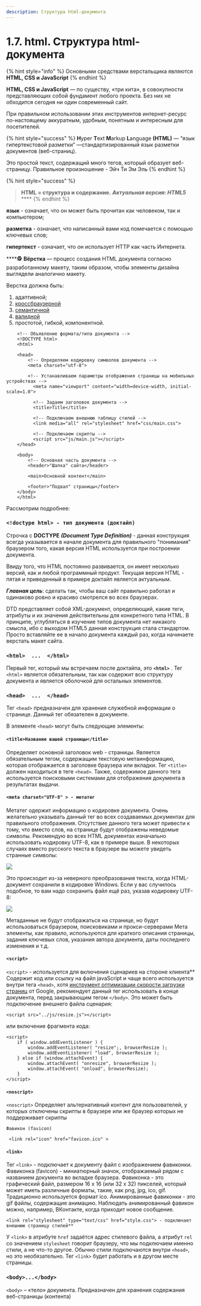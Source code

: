```yaml
---
description: Структура html-документа
---
```


# 1.7. html. Структура html-документа

{% hint style="info" %}
Основными средствами верстальщика являются **HTML, CSS и JavaScript**
{% endhint %}

 **HTML, CSS и JavaScript** — по существу, «три кита», в совокупности представляющих собой фундамент любого проекта. Без них не обходится сегодня ни один современный сайт.

При правильном использовании этих  инструментов интернет-ресурс по-настоящему аккуратным, удобным, понятным и интересным для посетителей.

{% hint style="success" %}
**H**yper **T**ext **M**arkup **L**anguage **\(HTML\)** — “язык гипертекстовой разметки” —стандартизированный язык разметки документов \(веб-страниц\). 

Это простой текст, содержащий много тегов, который образует веб-страницу. Правильное произношение - Эйч Ти Эм Эль
{% endhint %}

{% hint style="success" %}
> **HTML = структура и содержание.** _**Актуальная версия: HTML5**_ ****
{% endhint %}

**язык** - означает, что он может быть прочитан как человеком, так и компьютером;

**разметка** - означает, что написанный вами код помечается с помощью ключевых слов;

**гипертекст** - означает, что он использует HTTP как часть Интернета.



\*\*\*\*🕵 **Вёрстка** — процесс создания HTML документа согласно разработанному макету, таким образом, чтобы элементы дизайна выглядели аналогично макету.

Верстка должна быть:

1. адаптивной;
2. [кроссбраузерной](https://caniuse.com/) 
3. [семантичной](https://gsnedders.html5.org/outliner)
4. [валидной](https://validator.w3.org/)
5. простотой, гибкой, компонентной.

```text
    <!-- Объявление формата/типа документа --> 
    <!DOCTYPE html>   
    <html>

    <head>
        <!-- Определяем кодировку символов документа --> 
        <meta charset="utf-8">

        <!-- Устанавливаем параметры отображения страницы на мобильных устройствах -->
          <meta name="viewport" content="width=device-width, initial-scale=1.0">

          <!-- Задаем заголовок документа -->      
          <title>Title</title> 

          <!-- Подключаем внешнюю таблицу стилей -->      
          <link media="all" rel="stylesheet" href="css/main.css">

          <!-- Подключаем скрипты -->
          <script src="js/main.js"></script>
    </head> 

    <body>
        <!-- Основная часть документа -->
        <header>"Шапка" сайта</header>

        <main>Основной контент</main>

        <footer>"Подвал" страницы</footer>
    </body>
    </html>
```

Рассмотрим подробнее:

### `<!doctype html> - тип документа (доктайп)`

Строчка с **DOCTYPE** _**\(Document Type Definition\)**_ - данная конструкция всегда указывается в начале документа для правильного "понимания" браузером того, какая версия HTML используется при построении документа.

Ввиду того, что HTML постоянно развивается, он имеет несколько версий, как и любой программный продукт. Текущая версия HTML - пятая и приведенный в примере доктайп является актуальным.

_**Главная цель**_: сделать так, чтобы ваш сайт правильно работал и одинаково ровно и красиво смотрелся во всех браузерах.

DTD представляет собой XML-документ, определяющий, какие теги, атрибуты и их значения действительны для конкретного типа HTML. В принципе, углубляться в изучение типов документа нет никакого смысла, ибо с выходом HTML5 данная конструкция стала стандартом. Просто вставляйте ее в начало документа каждый раз, когда начинаете верстать макет сайта.



### `<html>  ...  </html>`

Первый тег, который мы встречаем после доктайпа, это **`<html>`** . Тег `<html>` является обязательным, так как содержит всю структуру документа и является оболочкой для остальных элементов.



### `<head>  ...  </head>`

Тег `<head>` предназначен для хранения служебной информации о странице. Данный тег обязателен в документе.

В элементе `<head>` могут быть следующие элементы:

####      `<title>Название вашей страницы</title>`

Определяет основной заголовок web - страницы. Является обязательным тегом, содержащим текстовую метаинформацию, которая отображается в заголовке браузера или вкладки. Тег `<title>` должен находиться в теге `<head>`. Также, содержимое данного тега используется поисковыми системами для отображения документа в результатах выдачи.

####      `<meta charset="UTF-8" > - метатег`     

Метатег одержит информацию о кодировке документа. Очень желательно указывать данный тег во всех создаваемых документах для правильного отображения. Отсутствие данного тега может привести к тому, что вместо слов, на странице будут отображены неведомые символы. Рекомендую во всех HTML документах изначально использовать кодировку UTF-8, как в примере выше. В некоторых случаях вместо русского текста в браузере вы можете увидеть странные символы:

![](https://github.com/olgamaslovaolga/Alevel-Markup/raw/master/images/img-1-utf.jpg)

Это происходит из-за неверного преобразования текста, когда HTML-документ сохранили в кодировке Windows. Если у вас случилось подобное, то вам надо сохранить файл ещё раз, указав кодировку UTF-8: 

![](https://github.com/olgamaslovaolga/Alevel-Markup/raw/master/images/img-1-title.png)

Метаданные не будут отображаться на странице, но будут использоваться браузером, поисковиками и прокси-серверами Мета элементы, как правило, используются для краткого описания страницы, задания ключевых слов, указания автора документа, даты последнего изменения и т.д.

####     `<script>`                      

`<script>` - используется для включения сценариев на стороне клиента\*\* Содержит код или ссылку на файл javaScript и чаще всего используется внутри тега `<head>`, хотя [инструмент оптимизации скорости загрузки страниц](http://developers.google.com/speed/pagespeed/insights/) от Google, рекомендует данный тег использовать в конце документа, перед закрывающим тегом `</body>`. Это может быть подключение внешнего файла сценария:

```text
<script src="../js/resize.js"></script>
```

или включение фрагмента кода:

```text
<script>
    if ( window.addEventListener ) {
        window.addEventListener( "resize";, browserResize );
        window.addEventListener( "load", browserResize );
    } else if (window.attachEvent) {
        window.attachEvent( "onresize", browserResize );
        window.attachEvent( "onload", browserResize);
    }
</script>
```

####     `<noscript>`            

`<noscript>` Oпределяет альтернативный контент для пользователей, у которых отключены скрипты в браузере или же браузер которых не поддерживает скрипты

`Фавикон (favicon)`

```text
 <link rel="icon" href="favicon.ico" >
```

####     `<link>`                 

Тег `<link>` - подключает к документу файл с изображением фавиконки. Фавиконка \(favicon\) - миниатюрный значок, отображаемый рядом с названием документа во вкладке браузера. Фавиконка - это графический файл, размером 16 x 16 \(или 32 x 32\) пикселей, который может иметь различные форматы, такие, как png, jpg, ico, gif. Традиционно используется формат ico. Анимированные фавиконки - это gif файлы, содержащие анимацию. Наблюдать анимированный фавикон можно, например, ВКонтакте, когда приходит новое сообщение.

```text
<link rel="stylesheet" type="text/css" href="style.css"> - подключает внешнюю страницу стилей**
```

У `<link>` в атрибуте `href` задаётся адрес стилевого файла, а атрибут `rel` со значением `stylesheet` говорит браузеру, что мы подключаем именно стили, а не что-то другое. Обычно стили подключаются внутри `<head>`, но это необязательно. Тег `<link>` будет работать и в другом месте страницы.



### `<body>...</body>`

`<body>`  – «тело» документа. Предназначен для хранения содержания веб-страницы \(контента\)

## 

